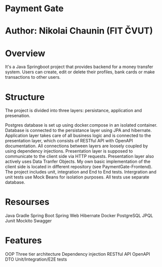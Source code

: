 # Payment Gate

# Author: Nikolai Chaunin (FIT ČVUT)


# Overview
It's a Java Springboot project that provides backend for a money transfer system. Users can create, edit or delete their profiles, bank cards or make transactions to other users. 

# Structure 
The project is divided into three layers: persistance, application and presenation.

Postgres database is set up using docker.compose in an isolated container. Database is connected to the persistance layer using JPA and hibernate. 
Application layer takes care of all business logic and is connected to the presentation layer, which consists of RESTful API with OpenAPI documentation. All connections between layers are loosely coupled by using dependency injections. Presentation layer is supposed to communicate to the client side via HTTP requests. Presentation layer also actively uses Data Tranfer Objects. My own basic implementation of the client side is located in different repository (see PaymentGate-Frontend). 
The project includes unit, integration and End to End tests. Intergration and unit tests use Mock Beans for isolation purposes. All tests use separate database.

# Resourses
Java
Gradle
Spring Boot
Spring Web
Hibernate
Docker
PostgreSQL
JPQL
Junit
Mockito
Swagger 

# Features
OOP
Three tier architecture
Dependency injection
RESTful API
OpenAPI
DTO
Unit/Integration/E2E tests




